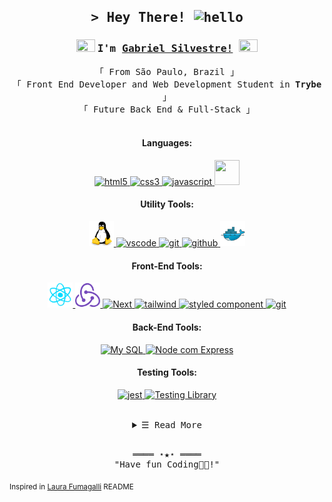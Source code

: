 <!-- Intro  -->
<h2 align="center">
 <samp>
   > Hey There! <img src="https://github.com/shahriarshafin/shahriarshafin/blob/development/Assets/hi.gif?raw=true" alt="hello" width=20 height=20 />
 </samp>
</h2>

<h3 align="center">
 <img src="https://github.com/shahriarshafin/shahriarshafin/blob/development/Assets/handshake.gif?raw=true" width=30 height=20 /> 
<samp>
   I'm <b><a target="_blank" href="https://github.com/gabrielh-silvestre">Gabriel Silvestre!</a></b>
</samp>
 <img src="https://github.com/shahriarshafin/shahriarshafin/blob/development/Assets/handshake.gif?raw=true" width=30 height=20 />
</h3>

<!-- Organisation  -->
<p align="center">
 <samp>
    「 From São Paulo, Brazil 」
   <br>
   「 Front End Developer and Web Development Student in <strong>Trybe</strong> 」
   <br>
    「 Future Back End & Full-Stack 」
   <br>
   <br>
 </samp>
</p>

<!-- Programming Languages and Tools -->
<h4 align="center">Languages:</h4>

<p align="center">
 <!-- HTML -->
<a href="https://www.w3.org/html/" target="_blank"> <img src="https://raw.githubusercontent.com/ShahriarShafin/ShahriarShafin/main/Assets/html.gif" alt="html5" width="40" height="40"/> </a>
 <!-- CSS  -->
<a href="https://www.w3schools.com/css/" target="_blank"> <img src="https://raw.githubusercontent.com/ShahriarShafin/ShahriarShafin/main/Assets/css.gif" alt="css3" width="40" height="40"/> </a>
 <!-- JavaScript -->
<a href="https://devdocs.io/javascript/" target="_blank"> <img src="https://raw.githubusercontent.com/ShahriarShafin/ShahriarShafin/main/Assets/js.webp" alt="javascript" width="40" height="40"/> </a>
 <!-- TypeScript -->
<a href="https://www.typescriptlang.org" target="_blank"> <img src="https://external-content.duckduckgo.com/iu/?u=https%3A%2F%2Fraw.githubusercontent.com%2FCAST-Extend%2Fresources%2Fmaster%2Fcom.castsoftware.typescriptangular.png&f=1&nofb=1" width="40" height="40"/> </a>
</p>


<h4 align="center">Utility Tools:</h4>

<p align="center">
  <!-- Linux -->
<a href="https://www.linux.org/" target="_blank"> <img src="https://raw.githubusercontent.com/devicons/devicon/master/icons/linux/linux-original.svg" alt="linux" width="40" height="40"/> </a>
 <!-- VSCODE -->
 <a href="https://code.visualstudio.com/docs" target="_blank"> <img src="https://raw.githubusercontent.com/ShahriarShafin/ShahriarShafin/main/Assets/vscode.webp" alt="vscode" width="40" height="40"/> </a>
  <!-- GIT -->
 <a href="https://git-scm.com/doc" target="_blank"> <img src="https://github.com/shahriarshafin/shahriarshafin/blob/development/Assets/git.gif?raw=true" alt="git" width="50" height="40"/> </a>
 <!-- GITHUB -->
 <a href="https://github.com/" target="_blank"> <img src="https://raw.githubusercontent.com/ShahriarShafin/ShahriarShafin/main/Assets/github.webp" alt="github" width="40" height="40"/> </a>
 <!-- Docker -->
 <a href="https://docs.docker.com/engine/reference/commandline/docker/" target="_blank"> <img src="https://raw.githubusercontent.com/devicons/devicon/master/icons/docker/docker-original.svg" alt="Docker" width="40" height="40"/> </a>
</p>


<h4 align="center">Front-End Tools:</h4>

<p align="center">
 <!--REACT -->
<a href="https://reactjs.org/" target="_blank"> <img src="https://github.com/ProHatp/ProHatp/blob/main/source.gif" alt="react" width="40" height="40"/> </a>
 <!-- Redux  -->
 <a href="https://redux.js.org" target="_blank"> <img src="https://raw.githubusercontent.com/devicons/devicon/master/icons/redux/redux-original.svg" alt="redux" width="40" height="40"/> </a>
 <!--Next -->
<a href="https://nextjs.org" target="_blank"> <img src="https://pbs.twimg.com/profile_images/1468045715083509767/JrehsCpb_400x400.png" alt="Next" width="40" height="40"/> </a>
 <!-- Tailwind -->
<a href="https://tailwindcss.com" target="_blank"> <img src="https://external-content.duckduckgo.com/iu/?u=https%3A%2F%2Fimages.tute.io%2Ftute%2Ftopic%2Ftailwind-css.png&f=1&nofb=1" alt="tailwind" width="40" height="40"/> </a>
 <!-- Styled Component -->
 <a href="https://styled-components.com" target="_blank"> <img src="https://avatars.githubusercontent.com/u/20658825?s=200&v=4" alt="styled component" width="40" height="40"/> </a>
 <!-- SASS -->
 <a href="https://sass-lang.com/" target="_blank"> <img src="https://upload.wikimedia.org/wikipedia/commons/thumb/9/96/Sass_Logo_Color.svg/1280px-Sass_Logo_Color.svg.png" alt="git" width="40" height="40"/> </a>
</p>


<h4 align="center">Back-End Tools:</h4>

<p align="center">
 <!--MySQL -->
<a href="https://dev.mysql.com" target="_blank"> <img src="https://devtools.com.br/blog/wp-content/uploads/2013/06/MySQL-Logo.wine_.png" alt="My SQL" width="40" height="40"/> </a>
<!-- Express + Node -->
<a href="http://expressjs.com" target="_blank"> <img src="https://seeklogo.com/images/N/nodejs-logo-FBE122E377-seeklogo.com.png" alt="Node com Express" width="40" height="40"/> </a>
</p>


<h4 align="center">Testing Tools:</h4>

<p align="center">
 <!-- Jest -->
 <a href="https://jestjs.io" target="_blank"> <img src="https://www.vectorlogo.zone/logos/jestjsio/jestjsio-icon.svg" alt="jest" width="40" height="40"/> </a>
 <!-- Testing Library -->
 <a href="https://testing-library.com" target="_blank"> <img src="https://avatars.githubusercontent.com/u/49996085?s=200&v=4" alt="Testing Library" width="40" height="40"/> </a>
</p>


<br>
<!-- Details Section-->
<details align="center">
  <summary> <samp>&#9776; Read More</samp></summary>
  <!-- Activity Widget -->
  <p align="center">
    <img src="https://github-readme-stats.vercel.app/api?username=gabrielh-silvestre&show_icons=true&theme=radical" alt="Gabriel Silvestre Github status"/>
  </p>
  <!-- Top Languages Widget -->
  <p align="center">
    <img src="https://github-readme-stats.vercel.app/api/top-langs/?username=gabrielh-silvestre&layout=compact&theme=radical" alt="top languages" />
  </p>
  <!--  Code Streak  -->
  <p align="center">
    <a href="https://git.io/streak-stats" target="_blank"><img src="https://github-readme-streak-stats.herokuapp.com?user=gabrielh-silvestre&theme=darcula&date_format=j%20M%5B%20Y%5D" alt="code streak" /></a>
  </p>
 <!-- Codewars -->
  <p align="center"> 
    <a href="https://www.codewars.com/users/gabrielh-silvestre" target="_blank">
      <img width="165" src="https://www.codewars.com/users/gabrielh-silvestre/badges/micro" />
    </a>
   <br>
   <br>
  </p> 
 <br>
        <!-- Social Links -->
        <p>Find me on</p>
        <!-- Gmail -->
        <a href="mailto:gabriel.h.silvestre11@gmail.com" target="_blank"><img alt="Gmail"
                src="https://img.shields.io/badge/-Gmail-EA4335?style=flat-square&logo=Gmail&logoColor=white">
        </a>
        <!-- Linkedin -->
        <a href="https://www.linkedin.com/in/gabrielh-silvestre/" target="_blank"><img alt="Linkedin"
                src="https://img.shields.io/badge/-Linkedin-0A66C2?style=flat-square&logo=Linkedin&logoColor=white">
        </a> 
</details>
<br>
<!-- Footer -->
<samp>
    <p align="center">
        ════ ⋆★⋆ ════
        <br>
        "Have fun Coding👨‍💻!"
    </p>
</samp>

<sub>Inspired in [Laura Fumagalli](https://github.com/fumagallilaura) README</sub>
